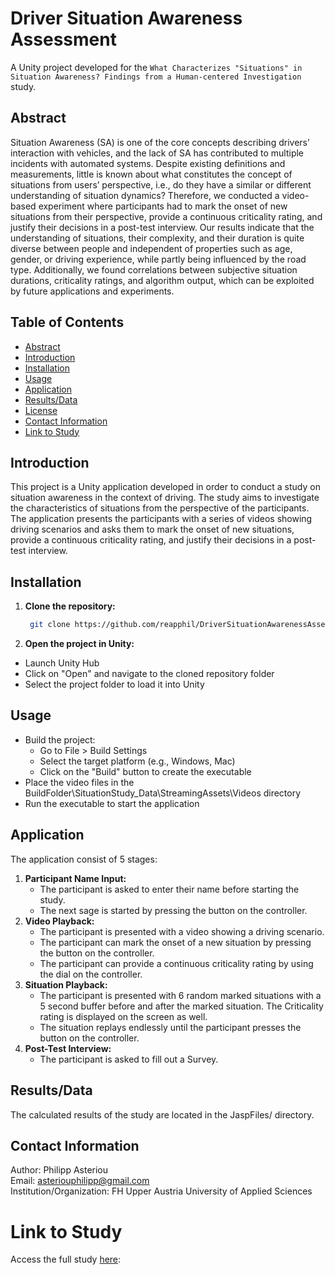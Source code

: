 # Driver Situation Awareness Assessment

A Unity project developed
for the ```What Characterizes "Situations" in Situation Awareness? Findings from a Human-centered Investigation```
study.

## Abstract

Situation Awareness (SA) is one of the core concepts describing drivers’ interaction with vehicles, and the lack of SA
has contributed to multiple incidents with automated systems. Despite existing definitions and measurements, little is
known about what constitutes the concept of situations from users’ perspective, i.e., do they have a similar or
different understanding of situation dynamics? Therefore, we conducted a video-based experiment where participants had
to mark the onset of new situations from their perspective, provide a continuous criticality rating, and justify their
decisions in a post-test interview. Our results indicate that the understanding of situations, their complexity, and
their duration is quite diverse between people and independent of properties such as age, gender, or driving experience,
while partly being influenced by the road type. Additionally, we found correlations between subjective situation
durations, criticality ratings, and algorithm output, which can be exploited by future applications and experiments.

## Table of Contents
- [Abstract](#abstract)
- [Introduction](#introduction)
- [Installation](#installation)
- [Usage](#usage)
- [Application](#application)
- [Results/Data](#resultsdata)
- [License](#license)
- [Contact Information](#contact-information)
- [Link to Study](#link-to-study)

## Introduction

This project is a Unity application developed in order to conduct a study on situation awareness in the context of
driving. The study aims to investigate the characteristics of situations from the perspective of the participants. The
application presents the participants with a series of videos showing driving scenarios and asks them to mark the onset
of new situations, provide a continuous criticality rating, and justify their decisions in a post-test interview.

## Installation

1. **Clone the repository:**

   ```bash
    git clone https://github.com/reapphil/DriverSituationAwarenessAssessment.git
   ```
2. **Open the project in Unity:**

- Launch Unity Hub
- Click on "Open" and navigate to the cloned repository folder
- Select the project folder to load it into Unity

## Usage

- Build the project:
    - Go to File > Build Settings
    - Select the target platform (e.g., Windows, Mac)
    - Click on the "Build" button to create the executable
- Place the video files in the BuildFolder\SituationStudy_Data\StreamingAssets\Videos directory
- Run the executable to start the application

## Application 

The application consist of 5 stages:

1. **Participant Name Input:**
    - The participant is asked to enter their name before starting the study.
    - The next sage is started by pressing the button on the controller.
2. **Video Playback:**
    - The participant is presented with a video showing a driving scenario.
    - The participant can mark the onset of a new situation by pressing the button on the controller.
    - The participant can provide a continuous criticality rating by using the dial on the controller.
3. **Situation Playback:**
    - The participant is presented with 6 random marked situations with a 5 second buffer before and after the marked
      situation. The Criticality rating is displayed on the screen as well.
    - The situation replays endlessly until the participant presses the button on the controller.
4. **Post-Test Interview:**
    - The participant is asked to fill out a Survey.


## Results/Data

The calculated results of the study are located in the JaspFiles/ directory.

## Contact Information

Author: Philipp Asteriou<br>
Email: asteriouphilipp@gmail.com<br>
Institution/Organization: FH Upper Austria University of Applied Sciences

# Link to Study
Access the full study [here](https://dl.acm.org/doi/abs/10.1145/3640792.3675722): 